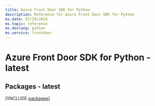 ```yaml
---
title: Azure Front Door SDK for Python
description: Reference for Azure Front Door SDK for Python
ms.date: 07/29/2024
ms.topic: reference
ms.devlang: python
ms.service: frontdoor
---
```

# Azure Front Door SDK for Python - latest
## Packages - latest
[!INCLUDE [packages](front-door-index.md)]